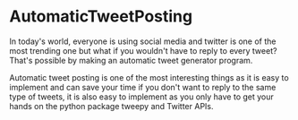 # AutomaticTweetPosting
In today's world, everyone is using social media and twitter is one of the most trending one but what if you wouldn't have to reply to every tweet? That's possible by making an automatic tweet generator program.

Automatic tweet posting is one of the most interesting things as it is easy to implement and can save your time if you don't want to reply to the same type of tweets, it is also easy to implement as you only have to get your hands on the python package tweepy and Twitter APIs.
